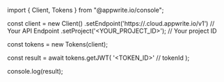 import { Client, Tokens } from "@appwrite.io/console";

const client = new Client()
    .setEndpoint('https://<REGION>.cloud.appwrite.io/v1') // Your API Endpoint
    .setProject('<YOUR_PROJECT_ID>'); // Your project ID

const tokens = new Tokens(client);

const result = await tokens.getJWT(
    '<TOKEN_ID>' // tokenId
);

console.log(result);
